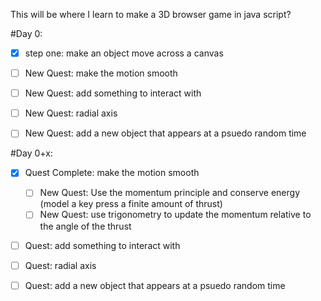 This will be where I learn to make a 3D browser game in java script?

#Day 0:

 - [x] step one: make an object move across a canvas
 
 - [ ] New Quest: make the motion smooth
 - [ ] New Quest: add something to interact with
 - [ ] New Quest: radial axis
 - [ ] New Quest: add a new object that appears at a 
	psuedo random time

    
#Day 0+x:

 
 - [x] Quest Complete: make the motion smooth
 
    - [ ] New Quest: Use the momentum principle and conserve energy (model a key press a finite amount of thrust)
    - [ ] New Quest: use trigonometry to update the momentum relative to the angle of the thrust
 
 - [ ] Quest: add something to interact with
 - [ ] Quest: radial axis
 - [ ] Quest: add a new object that appears at a 
	psuedo random time
